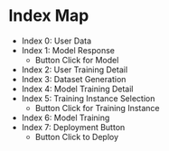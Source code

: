 # Index Map 

- Index 0: User Data
- Index 1: Model Response 
  - Button Click for Model
- Index 2: User Training Detail
- Index 3: Dataset Generation 
- Index 4: Model Training Detail 
- Index 5: Training Instance Selection 
  - Button Click for Training Instance
- Index 6: Model Training 
- Index 7: Deployment Button
  - Button Click to Deploy